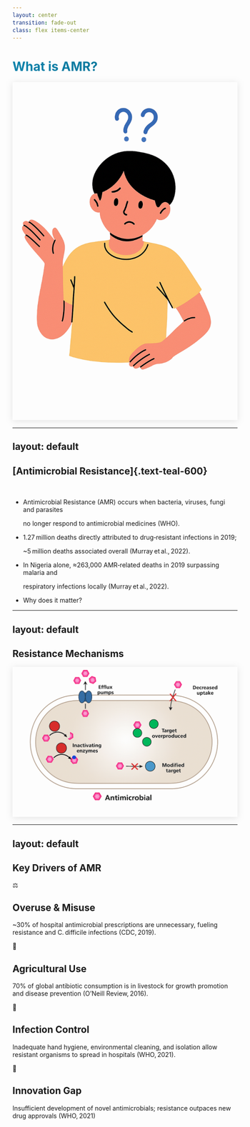 ```yaml
---
layout: center
transition: fade-out
class: flex items-center
---
```


<div class="w-full flex justify-center items-center gap-4">
  <!-- Text Content -->
  <div class="text-center">
    <h1 class="gradient-text mb-2">What is AMR?</h1>
  </div>
  
  <!-- Image Container -->
  <div class="w-[20%]">
    <img 
      src="/images/question.png" 
      class="w-full h-auto" 
      style="mix-blend-mode: multiply; filter: drop-shadow(0 2px 8px rgba(0,0,0,0.1))"
    >
  </div>
</div>


<style>
.gradient-text {
  background: linear-gradient(-45deg, rgb(11, 104, 134), rgb(9, 131, 172));
  -webkit-background-clip: text;
  -moz-background-clip: text;
  -webkit-text-fill-color: transparent;
  -moz-text-fill-color: transparent;
  font-size: 2em;
}

/* Remove white edges from transparent PNG */
img {
  image-rendering: -webkit-optimize-contrast;
  image-rendering: crisp-edges;
}
</style>

---
layout: default
---
<CircleShape position="top:20%; left:-5%; size:80px; color:rgba(3, 80, 105, 0.55)" />
<PillShape position="bottom:1%; right:1%; width:10%; height:20px; color:rgba(33,150,243,0.08)" />

## [Antimicrobial Resistance]{.text-teal-600}

<br>
<v-clicks>

- Antimicrobial Resistance (AMR) occurs when bacteria, viruses, fungi and parasites 

  no longer respond to antimicrobial medicines (WHO).

- 1.27 million deaths directly attributed to drug‑resistant infections in 2019; 
  
  ~5 million deaths associated overall (Murray et al., 2022).

- In Nigeria alone, ≈263,000 AMR‑related deaths in 2019 surpassing malaria and 

  respiratory infections locally (Murray et al., 2022).

- Why does it matter?

</v-clicks>

---
layout: default
---

<CircleShape position="top:20%; left:-5%; size:80px; color:rgba(3, 80, 105, 0.55)" />
<PillShape position="bottom:1%; right:1%; width:10%; height:20px; color:rgba(33,150,243,0.08)" />

## Resistance Mechanisms

<v-clicks>

<div class="w-[90%]">
    <img 
      src="/images/AMRmech.png" 
      class="w-full h-auto" 
      style="mix-blend-mode: multiply; filter: drop-shadow(0 2px 8px rgba(0,0,0,0.1))"
    >
  </div>

</v-clicks>

<style>
  img {
  image-rendering: -webkit-optimize-contrast;
  image-rendering: crisp-edges;
}
</style>

---
layout: default
---

## Key Drivers of AMR

<CircleShape position="top:20%; left:-5%; size:80px; color:rgba(3, 80, 105, 0.55)" />
<PillShape position="bottom:1%; right:1%; width:10%; height:20px; color:rgba(33,150,243,0.08)" />


<div class="mt-3% grid grid-cols-2 gap-3 h-full">
  <!-- Upper Left -->
  <div class=" p-4 rounded-lg">
    <v-click>
      <div class="text-3xl">⚖️</div>
      <h2>Overuse & Misuse</h2>
      <p class="text-sm">~30% of hospital antimicrobial prescriptions are unnecessary, fueling resistance and C. difficile infections (CDC, 2019).</p>
    </v-click>
  </div>

  <!-- Upper Right -->
  <div class=" p-4 rounded-lg">
    <v-click at="2">
      <div class="text-3xl">🐄</div>
      <h2>Agricultural Use</h2>
      <p class="text-sm">70% of global antibiotic consumption is in livestock for growth promotion and disease prevention (O’Neill Review, 2016).</p>
    </v-click>
  </div>
  <!-- Lower Left -->
  <div class=" p-4 rounded-lg">
    <v-click at="3">
      <div class="text-3xl">🏥</div>
      <h2>Infection Control</h2>
      <p class="text-sm">Inadequate hand hygiene, environmental cleaning, and isolation allow resistant organisms to spread in hospitals (WHO, 2021).</p>
    </v-click>
  </div>

  <!-- Lower Right -->
  <div class=" p-4 rounded-lg">
    <v-click at="4">
      <div class="text-3xl">💊</div>
      <h2>Innovation Gap</h2>
      <p class="text-sm">Insufficient development of novel antimicrobials; resistance outpaces new drug approvals (WHO, 2021)
</p>
    </v-click>
  </div>
</div>

